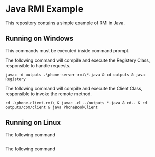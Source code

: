 # Java RMI Example

This repository contains a simple example of RMI in Java.

## Running on Windows

This commands must be executed inside command prompt.

The following command will compile and execute the Registery Class, responsible to handle requests.

```
javac -d outputs .\phone-server-rmi\*.java & cd outputs & java Registery
```

The following command will compile and execute the Client Class, responsible to invoke the remote method.

```
cd .\phone-client-rmi\ & javac -d ../outputs *.java & cd.. & cd outputs/com/client & java PhoneBookClient
```

## Running on Linux

The following command

```

```

The following command

```

```
